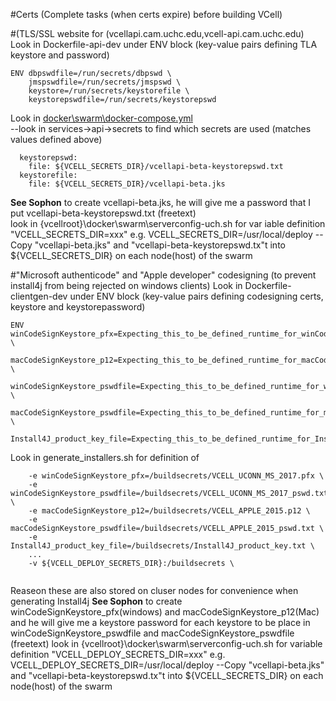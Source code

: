 #Certs (Complete tasks (when certs expire) before building VCell)


#(TLS/SSL website for (vcellapi.cam.uchc.edu,vcell-api.cam.uchc.edu)
Look in Dockerfile-api-dev under ENV block (key-value pairs defining TLA keystore and password)  

```
ENV dbpswdfile=/run/secrets/dbpswd \  
    jmspswdfile=/run/secrets/jmspswd \  
    keystore=/run/secrets/keystorefile \  
    keystorepswdfile=/run/secrets/keystorepswd  
```

Look in [docker\swarm\docker-compose.yml](./docker/swarm/docker-compose.yml)  
--look in services->api->secrets to find which secrets are used (matches values defined above)  

```
  keystorepswd:
    file: ${VCELL_SECRETS_DIR}/vcellapi-beta-keystorepswd.txt
  keystorefile:
    file: ${VCELL_SECRETS_DIR}/vcellapi-beta.jks
```

**See Sophon** to create vcellapi-beta.jks, he will give me a password that I put vcellapi-beta-keystorepswd.txt (freetext)  
look in {vcellroot}\docker\swarm\serverconfig-uch.sh for var iable definition "VCELL_SECRETS_DIR=xxx" e.g. VCELL_SECRETS_DIR=/usr/local/deploy
--Copy "vcellapi-beta.jks" and "vcellapi-beta-keystorepswd.tx"t into ${VCELL_SECRETS_DIR} on each node(host) of the swarm

#"Microsoft authenticode" and "Apple developer" codesigning (to prevent install4j from being rejected on windows clients)
Look in Dockerfile-clientgen-dev under ENV block (key-value pairs defining codesigning certs, keystore and keystorepassword)  

```
ENV winCodeSignKeystore_pfx=Expecting_this_to_be_defined_runtime_for_winCodeSignKeystore_pfx \
    macCodeSignKeystore_p12=Expecting_this_to_be_defined_runtime_for_macCodeSignKeystore_p12 \
    winCodeSignKeystore_pswdfile=Expecting_this_to_be_defined_runtime_for_winCodeSignKeystore_pswdfile \
    macCodeSignKeystore_pswdfile=Expecting_this_to_be_defined_runtime_for_macCodeSignKeystore_pswdfile \
    Install4J_product_key_file=Expecting_this_to_be_defined_runtime_for_Install4J_product_key_file
```
Look in generate_installers.sh for definition of 

```
    -e winCodeSignKeystore_pfx=/buildsecrets/VCELL_UCONN_MS_2017.pfx \
    -e winCodeSignKeystore_pswdfile=/buildsecrets/VCELL_UCONN_MS_2017_pswd.txt \
    -e macCodeSignKeystore_p12=/buildsecrets/VCELL_APPLE_2015.p12 \
    -e macCodeSignKeystore_pswdfile=/buildsecrets/VCELL_APPLE_2015_pswd.txt \
    -e Install4J_product_key_file=/buildsecrets/Install4J_product_key.txt \
    ...
    -v ${VCELL_DEPLOY_SECRETS_DIR}:/buildsecrets \
    
```

Reaseon these are also stored on cluser nodes for convenience when generating Install4j
**See Sophon** to create winCodeSignKeystore_pfx(windows) and macCodeSignKeystore_p12(Mac) and he will give me a keystore password for each keystore to be place in winCodeSignKeystore_pswdfile and macCodeSignKeystore_pswdfile (freetext)
look in {vcellroot}\docker\swarm\serverconfig-uch.sh for variable definition "VCELL_DEPLOY_SECRETS_DIR=xxx" e.g. VCELL_DEPLOY_SECRETS_DIR=/usr/local/deploy
--Copy "vcellapi-beta.jks" and "vcellapi-beta-keystorepswd.tx"t into ${VCELL_SECRETS_DIR} on each node(host) of the swarm

